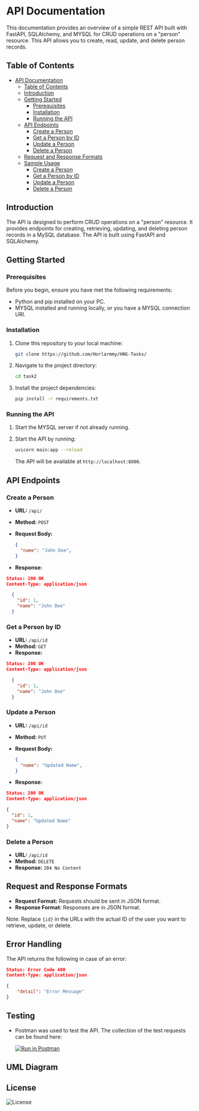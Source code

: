 # API Documentation

This documentation provides an overview of a simple REST API built with FastAPI, SQLAlchemy, and MYSQL for CRUD operations on a "person" resource. This API allows you to create, read, update, and delete person records.

## Table of Contents

- [API Documentation](#api-documentation)
  - [Table of Contents](#table-of-contents)
  - [Introduction](#introduction)
  - [Getting Started](#getting-started)
    - [Prerequisites](#prerequisites)
    - [Installation](#installation)
    - [Running the API](#running-the-api)
  - [API Endpoints](#api-endpoints)
    - [Create a Person](#create-a-person)
    - [Get a Person by ID](#get-a-person-by-id)
    - [Update a Person](#update-a-person)
    - [Delete a Person](#delete-a-person)
  - [Request and Response Formats](#request-and-response-formats)
  - [Sample Usage](#sample-usage)
    - [Create a Person](#create-a-person-1)
    - [Get a Person by ID](#get-a-person-by-id-1)
    - [Update a Person](#update-a-person-1)
    - [Delete a Person](#delete-a-person-1)
 
## Introduction

The API is designed to perform CRUD operations on a "person" resource. It provides endpoints for creating, retrieving, updating, and deleting person records in a MySQL database. The API is built using FastAPI and SQLAlchemy.

## Getting Started

### Prerequisites

Before you begin, ensure you have met the following requirements:

- Python and pip installed on your PC.
- MYSQL installed and running locally, or you have a MYSQL connection URI.

### Installation

1. Clone this repository to your local machine:

   ```bash
   git clone https://github.com/Horlarmmy/HNG-Tasks/
   ```

2. Navigate to the project directory:

   ```bash
   cd task2
   ```

3. Install the project dependencies:

   ```bash
   pip install -r requirements.txt
   ```

### Running the API

1. Start the MYSQL server if not already running.

2. Start the API by running:

   ```bash
   uvicorn main:app --reload
   ```

   The API will be available at `http://localhost:8000`.

## API Endpoints

### Create a Person

- **URL:** `/api/`
- **Method:** `POST`
- **Request Body:**

  ```json
  {
    "name": "John Doe",
  }
  ```

- **Response:**

```json
Status: 200 OK
Content-Type: application/json

  {
    "id": 1,
    "name": "John Doe"
  }
```

### Get a Person by ID

- **URL:** `/api/id`
- **Method:** `GET`
- **Response:**

```json
Status: 200 OK
Content-Type: application/json

  {
    "id": 1,
    "name": "John Doe"
  }

```

### Update a Person

- **URL:** `/api/id`
- **Method:** `PUT`
- **Request Body:**

  ```json
  {
    "name": "Updated Name",
  }
  ```

- **Response:**

```json
Status: 200 OK
Content-Type: application/json

{
  "id": 1,
  "name": "Updated Name"
}
```

### Delete a Person

- **URL:** `/api/id`
- **Method:** `DELETE`
- **Response:** `204 No Content`

## Request and Response Formats

- **Request Format:** Requests should be sent in JSON format.
- **Response Format:** Responses are in JSON format.

Note: Replace `{id}` in the URLs with the actual ID of the user you want to retrieve, update, or delete.

## Error Handling
The API returns the following in case of an error:

```json
Status: Error Code 400
Content-Type: application/json

{
    "detail": "Error Message"
}
```

## Testing
- Postman was used to test the API. The collection of the test requests can be found here:

    [![Run in Postman](https://run.pstmn.io/button.svg)](https://app.getpostman.com/run-collection/27453333-98cba097-2f3c-4bb6-92bd-99da33f5fd9e?action=collection%2Ffork&source=rip_markdown&collection-url=entityId%3D27453333-98cba097-2f3c-4bb6-92bd-99da33f5fd9e%26entityType%3Dcollection%26workspaceId%3D377a6ae1-5702-4db6-82b4-c3e7c002ac52)

## UML Diagram


## License
<p align="left">
<img src="https://img.shields.io/packagist/l/laravel/framework" alt="License">
</p>